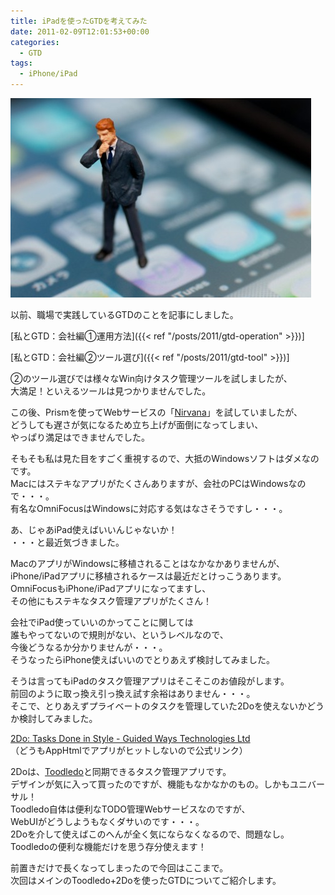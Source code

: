 ```yaml
---
title: iPadを使ったGTDを考えてみた
date: 2011-02-09T12:01:53+00:00
categories:
  - GTD
tags:
  - iPhone/iPad
---
```

![image](./a0001_011469.jpg)

以前、職場で実践しているGTDのことを記事にしました。

[私とGTD：会社編①運用方法]({{< ref "/posts/2011/gtd-operation" >}})]

[私とGTD：会社編②ツール選び]({{< ref "/posts/2011/gtd-tool" >}})]

②のツール選びでは様々なWin向けタスク管理ツールを試しましたが、  
大満足！といえるツールは見つかりませんでした。

この後、Prismを使ってWebサービスの「[Nirvana][1]」を試していましたが、  
どうしても遅さが気になるため立ち上げが面倒になってしまい、  
やっぱり満足はできませんでした。

そもそも私は見た目をすごく重視するので、大抵のWindowsソフトはダメなのです。  
Macにはステキなアプリがたくさんありますが、会社のPCはWindowsなので・・・。  
有名なOmniFocusはWindowsに対応する気はなさそうですし・・・。

あ、じゃあiPad使えばいいんじゃないか！  
・・・と最近気づきました。

MacのアプリがWindowsに移植されることはなかなかありませんが、  
iPhone/iPadアプリに移植されるケースは最近だとけっこうあります。  
OmniFocusもiPhone/iPadアプリになってますし、  
その他にもステキなタスク管理アプリがたくさん！

会社でiPad使っていいのかってことに関しては  
誰もやってないので規則がない、というレベルなので、  
今後どうなるか分かりませんが・・・。  
そうなったらiPhone使えばいいのでとりあえず検討してみました。

そうは言ってもiPadのタスク管理アプリはそこそこのお値段がします。  
前回のように取っ換え引っ換え試す余裕はありません・・・。  
そこで、とりあえずプライベートのタスクを管理していた2Doを使えないかどうか検討してみました。

<a href="https://www.2doapp.com/" target="_blank">2Do: Tasks Done in Style - Guided Ways Technologies Ltd</a>  
（どうもAppHtmlでアプリがヒットしないので公式リンク）

2Doは、[Toodledo][2]と同期できるタスク管理アプリです。  
デザインが気に入って買ったのですが、機能もなかなかのもの。しかもユニバーサル！  
Toodledo自体は便利なTODO管理Webサービスなのですが、  
WebUIがどうしようもなくダサいのです・・・。  
2Doを介して使えばこのへんが全く気にならなくなるので、問題なし。  
Toodledoの便利な機能だけを思う存分使えます！

前置きだけで長くなってしまったので今回はここまで。  
次回はメインのToodledo+2Doを使ったGTDについてご紹介します。

 [1]: http://www.nirvanahq.com/
 [2]: http://www.toodledo.com/

